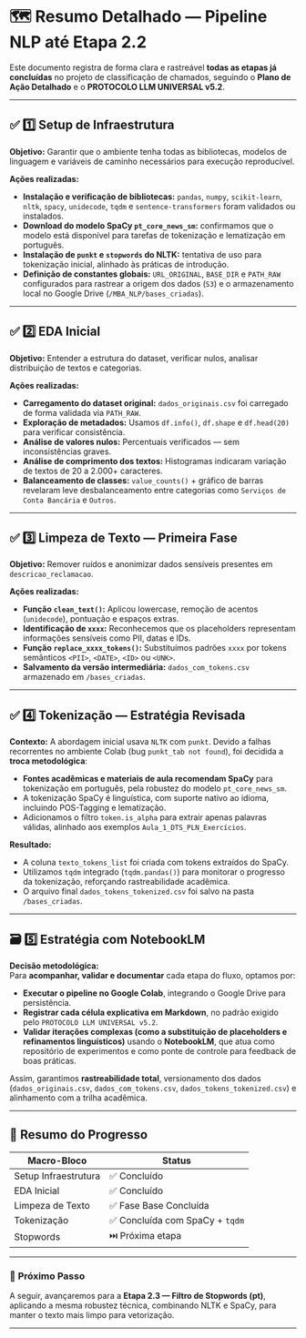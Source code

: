 
# 🗺️ **Resumo Detalhado — Pipeline NLP até Etapa 2.2**

Este documento registra de forma clara e rastreável **todas as etapas já concluídas** no projeto de classificação de chamados, seguindo o **Plano de Ação Detalhado** e o **PROTOCOLO LLM UNIVERSAL v5.2**.

---

## ✅ **1️⃣ Setup de Infraestrutura**

**Objetivo:** Garantir que o ambiente tenha todas as bibliotecas, modelos de linguagem e variáveis de caminho necessários para execução reproducível.

**Ações realizadas:**
- **Instalação e verificação de bibliotecas:** `pandas`, `numpy`, `scikit-learn`, `nltk`, `spacy`, `unidecode`, `tqdm` e `sentence-transformers` foram validados ou instalados.
- **Download do modelo SpaCy `pt_core_news_sm`:** confirmamos que o modelo está disponível para tarefas de tokenização e lematização em português.
- **Instalação de `punkt` e `stopwords` do NLTK:** tentativa de uso para tokenização inicial, alinhado às práticas de introdução.
- **Definição de constantes globais:** `URL_ORIGINAL`, `BASE_DIR` e `PATH_RAW` configurados para rastrear a origem dos dados (`S3`) e o armazenamento local no Google Drive (`/MBA_NLP/bases_criadas`).

---

## ✅ **2️⃣ EDA Inicial**

**Objetivo:** Entender a estrutura do dataset, verificar nulos, analisar distribuição de textos e categorias.

**Ações realizadas:**
- **Carregamento do dataset original:** `dados_originais.csv` foi carregado de forma validada via `PATH_RAW`.
- **Exploração de metadados:** Usamos `df.info()`, `df.shape` e `df.head(20)` para verificar consistência.
- **Análise de valores nulos:** Percentuais verificados — sem inconsistências graves.
- **Análise de comprimento dos textos:** Histogramas indicaram variação de textos de 20 a 2.000+ caracteres.
- **Balanceamento de classes:** `value_counts()` + gráfico de barras revelaram leve desbalanceamento entre categorias como `Serviços de Conta Bancária` e `Outros`.

---

## ✅ **3️⃣ Limpeza de Texto — Primeira Fase**

**Objetivo:** Remover ruídos e anonimizar dados sensíveis presentes em `descricao_reclamacao`.

**Ações realizadas:**
- **Função `clean_text()`:** Aplicou lowercase, remoção de acentos (`unidecode`), pontuação e espaços extras.
- **Identificação de `xxxx`:** Reconhecemos que os placeholders representam informações sensíveis como PII, datas e IDs.
- **Função `replace_xxxx_tokens()`:** Substituímos padrões `xxxx` por tokens semânticos `<PII>`, `<DATE>`, `<ID>` ou `<UNK>`.
- **Salvamento da versão intermediária:** `dados_com_tokens.csv` armazenado em `/bases_criadas`.

---

## ✅ **4️⃣ Tokenização — Estratégia Revisada**

**Contexto:** A abordagem inicial usava `NLTK` com `punkt`. Devido a falhas recorrentes no ambiente Colab (bug `punkt_tab not found`), foi decidida a **troca metodológica**:

- **Fontes acadêmicas e materiais de aula recomendam SpaCy** para tokenização em português, pela robustez do modelo `pt_core_news_sm`.
- A tokenização SpaCy é linguística, com suporte nativo ao idioma, incluindo POS-Tagging e lematização.
- Adicionamos o filtro `token.is_alpha` para extrair apenas palavras válidas, alinhado aos exemplos `Aula_1_DTS_PLN_Exercícios`.

**Resultado:**  
- A coluna `texto_tokens_list` foi criada com tokens extraídos do SpaCy.
- Utilizamos `tqdm` integrado (`tqdm.pandas()`) para monitorar o progresso da tokenização, reforçando rastreabilidade acadêmica.
- O arquivo final `dados_tokens_tokenized.csv` foi salvo na pasta `/bases_criadas`.

---

## 🗃️ **5️⃣ Estratégia com NotebookLM**

**Decisão metodológica:**  
Para **acompanhar, validar e documentar** cada etapa do fluxo, optamos por:
- **Executar o pipeline no Google Colab**, integrando o Google Drive para persistência.
- **Registrar cada célula explicativa em Markdown**, no padrão exigido pelo `PROTOCOLO LLM UNIVERSAL v5.2`.
- **Validar iterações complexas (como a substituição de placeholders e refinamentos linguísticos)** usando o **NotebookLM**, que atua como repositório de experimentos e como ponte de controle para feedback de boas práticas.

Assim, garantimos **rastreabilidade total**, versionamento dos dados (`dados_originais.csv`, `dados_com_tokens.csv`, `dados_tokens_tokenized.csv`) e alinhamento com a trilha acadêmica.

---

## 🚩 **Resumo do Progresso**

| Macro-Bloco | Status |
|-------------|--------|
| Setup Infraestrutura | ✅ Concluído |
| EDA Inicial | ✅ Concluído |
| Limpeza de Texto | ✅ Fase Base Concluída |
| Tokenização | ✅ Concluída com SpaCy + `tqdm` |
| Stopwords | ⏭️ Próxima etapa |

---

### 📌 **Próximo Passo**

A seguir, avançaremos para a **Etapa 2.3 — Filtro de Stopwords (pt)**, aplicando a mesma robustez técnica, combinando NLTK e SpaCy, para manter o texto mais limpo para vetorização.

---
